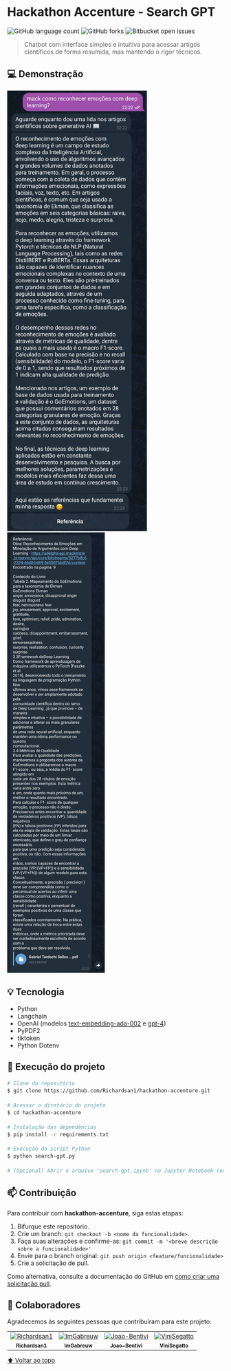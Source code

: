 # Hackathon Accenture - Search GPT

![GitHub language count](https://img.shields.io/github/languages/count/Richardsan1/hackathon-accenture?style=for-the-badge)
![GitHub forks](https://img.shields.io/github/forks/Richardsan1/hackathon-accenture?style=for-the-badge)
![Bitbucket open issues](https://img.shields.io/github/issues/Richardsan1/hackathon-accenture?style=for-the-badge)

> Chatbot com interface simples e intuitiva para acessar artigos científicos de forma resumida, mas mantendo o rigor técnicos.

## 💻 Demonstração

![](./docs/assets/question.jpeg)
![](./docs/assets/answer.jpeg)

## 💡 Tecnologia

- Python
- Langchain
- OpenAI (modelos [text-embedding-ada-002](https://platform.openai.com/docs/guides/embeddings/what-are-embeddings) e [gpt-4](https://platform.openai.com/docs/guides/gpt))
- PyPDF2
- tiktoken
- Python Dotenv

## 🚀 Execução do projeto

```bash
# Clone do repositório
$ git clone https://github.com/Richardsan1/hackathon-accenture.git

# Acessar o diretório do projeto
$ cd hackathon-accenture

# Instalação das dependências
$ pip install -r requirements.txt

# Execução do script Python
$ python search-gpt.py

# (Opcional) Abrir o arquivo 'search-gpt.ipynb' no Jupyter Notebook (ou derivados)
```

## 📫 Contribuição

Para contribuir com **hackathon-accenture**, siga estas etapas:

1. Bifurque este repositório.
2. Crie um branch: `git checkout -b <nome da funcionalidade>`.
3. Faça suas alterações e confirme-as: `git commit -m '<breve descrição sobre a funcionalidade>'`
4. Envie para o branch original: `git push origin <feature/funcionalidade>`
5. Crie a solicitação de pull.

Como alternativa, consulte a documentação do GitHub
em [como criar uma solicitação pull](https://help.github.com/en/github/collaborating-with-issues-and-pull-requests/creating-a-pull-request).

## 🤝 Colaboradores

Agradecemos às seguintes pessoas que contribuíram para este projeto:

<table>
  <tr>
    <td align="center">
      <a href="https://github.com/Richardsan1">
        <img src="https://github.com/Richardsan1.png" width="100px;" alt="Richardsan1"/><br>
        <sub>
          <b>Richardsan1</b>
        </sub>
      </a>
    </td>
    <td align="center">
      <a href="https://github.com/ImGabreuw">
        <img src="https://github.com/ImGabreuw.png" width="100px;" alt="ImGabreuw"/><br>
        <sub>
          <b>ImGabreuw</b>
        </sub>
      </a>
    </td>
    <td align="center">
      <a href="https://github.com/Joao-Bentivi">
        <img src="https://github.com/Richardsan1.png" width="100px;" alt="Joao-Bentivi"/><br>
        <sub>
          <b>Joao-Bentivi</b>
        </sub>
      </a>
    </td>
    <td align="center">
      <a href="https://github.com/ViniSegatto">
        <img src="https://github.com/ViniSegatto.png" width="100px;" alt="ViniSegatto"/><br>
        <sub>
          <b>ViniSegatto</b>
        </sub>
      </a>
    </td>
  </tr>
</table>

[⬆ Voltar ao topo](#hackathon-accenture)<br>
